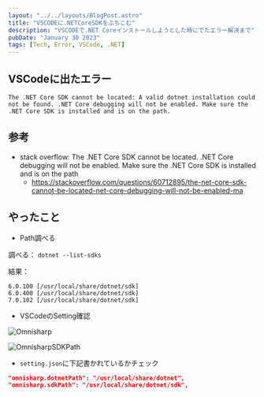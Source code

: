 ```yaml
---
layout: "../../layouts/BlogPost.astro"
title: "VSCODEに.NETCoreSDKをぶちこむ"
description: "VSCODEで.NET Coreインストールしようとした時にでたエラー解決まで"
pubDate: "January 30 2023"
tags: [Tech, Error, VSCode, .NET]
---
```


## VSCodeに出たエラー

``` text
The .NET Core SDK cannot be located: A valid dotnet installation could not be found. .NET Core debugging will not be enabled. Make sure the .NET Core SDK is installed and is on the path.
```

## 参考

- stack overflow: The .NET Core SDK cannot be located. .NET Core debugging will not be enabled. Make sure the .NET Core SDK is installed and is on the path
  - https://stackoverflow.com/questions/60712895/the-net-core-sdk-cannot-be-located-net-core-debugging-will-not-be-enabled-ma

## やったこと

- Path調べる

調べる：
`dotnet --list-sdks`

結果：
``` shell
6.0.100 [/usr/local/share/dotnet/sdk]
6.0.400 [/usr/local/share/dotnet/sdk]
7.0.102 [/usr/local/share/dotnet/sdk]
```

- VSCodeのSetting確認

![Omnisharp](/assets/VSCError1.png)

![OmnisharpSDKPath](/assets/VSCError2.png)


- `setting.json`に下記書かれているかチェック

``` json
"omnisharp.dotnetPath": "/usr/local/share/dotnet",
"omnisharp.sdkPath": "/usr/local/share/dotnet/sdk",
```
